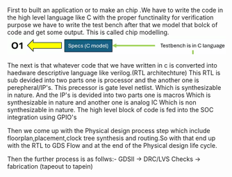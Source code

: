 
First to built an application or to make an chip .We have to write the code in the high level language like C with the proper functinality for verification purpose we have to write the test bench after that we model that bolck of code and get some  output. This is called chip  modelling.
![image alt](https://github.com/souhardya-ece/RISC-V-Reference-SoC-Tapeout-Program-week0/blob/main/Screenshot%202025-09-20%20133746.png)

The next is that whatever code that we have written in c is converted into haedware descriptive language like verilog.(RTL architechture)
This RTL is sub devided into two parts one is processor and the another one is perepheral/IP's.
This precessor is gate level netlist. Which is synthesizable in nature.
And the IP's is devided into two parts one is macros Which is synthesizable in nature and another one is analog IC Which is non synthesizable in nature.
The high level block of code is fed into the SOC integration using GPIO's

Then we come up with the Physical design process step which include floorplan,placement,clock tree synthesis and routing.So with that end up with the RTL to GDS Flow
and at the end of the Physical design life cycle.

Then the further process is as follws:- GDSII -> DRC/LVS Checks -> fabrication    (tapeout to tapein)

